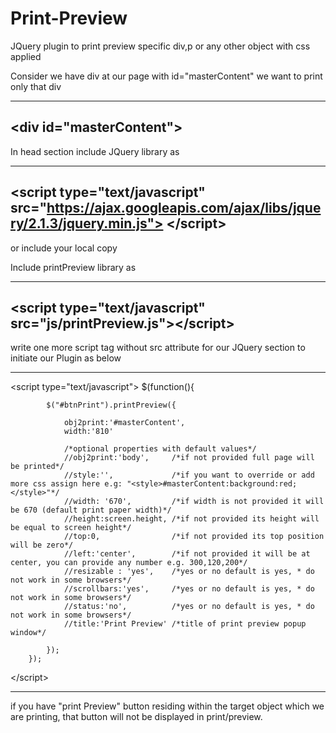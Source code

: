 # Print-Preview
JQuery plugin to print preview specific div,p or any other object with css applied

Consider we have div at our page with id="masterContent" we want to print only that div

-----------------
 &lt;div id="masterContent"> 
-----------------

In head section include JQuery library as 

-----------------
&lt;script type="text/javascript" src="https://ajax.googleapis.com/ajax/libs/jquery/2.1.3/jquery.min.js"> &lt;/script>
-----------------

or include your local copy

Include printPreview library as 

-----------------
&lt;script type="text/javascript" src="js/printPreview.js">&lt;/script>
-----------------

write one more script tag without src attribute for our JQuery section to initiate our Plugin as below 

-----------------
  &lt;script type="text/javascript">
        $(function(){
        
            $("#btnPrint").printPreview({
            
                obj2print:'#masterContent',
                width:'810'
                
                /*optional properties with default values*/
                //obj2print:'body',     /*if not provided full page will be printed*/
                //style:'',             /*if you want to override or add more css assign here e.g: "<style>#masterContent:background:red;</style>"*/
                //width: '670',         /*if width is not provided it will be 670 (default print paper width)*/
                //height:screen.height, /*if not provided its height will be equal to screen height*/
                //top:0,                /*if not provided its top position will be zero*/
                //left:'center',        /*if not provided it will be at center, you can provide any number e.g. 300,120,200*/
                //resizable : 'yes',    /*yes or no default is yes, * do not work in some browsers*/
                //scrollbars:'yes',     /*yes or no default is yes, * do not work in some browsers*/
                //status:'no',          /*yes or no default is yes, * do not work in some browsers*/
                //title:'Print Preview' /*title of print preview popup window*/
                
            });
        });
  &lt;/script>
  
-----------------

if you have "print Preview" button residing within the target object which we are printing, that button will not be displayed in print/preview.
